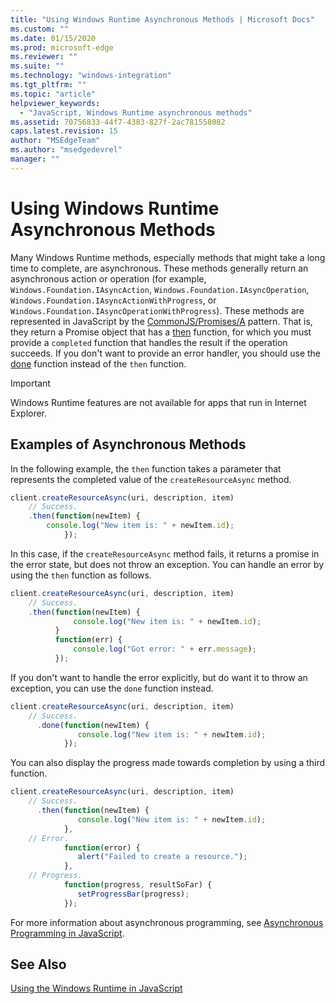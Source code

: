 ```yaml
---
title: "Using Windows Runtime Asynchronous Methods | Microsoft Docs"
ms.custom: ""
ms.date: 01/15/2020
ms.prod: microsoft-edge
ms.reviewer: ""
ms.suite: ""
ms.technology: "windows-integration"
ms.tgt_pltfrm: ""
ms.topic: "article"
helpviewer_keywords: 
  - "JavaScript, Windows Runtime asynchronous methods"
ms.assetid: 70756833-44f7-4383-827f-2ac781558082
caps.latest.revision: 15
author: "MSEdgeTeam"
ms.author: "msedgedevrel"
manager: ""
---
```

# Using Windows Runtime Asynchronous Methods
Many Windows Runtime methods, especially methods that might take a long time to complete, are asynchronous. These methods generally return an asynchronous action or operation (for example, `Windows.Foundation.IAsyncAction`, `Windows.Foundation.IAsyncOperation`, `Windows.Foundation.IAsyncActionWithProgress`, or `Windows.Foundation.IAsyncOperationWithProgress`). These methods are represented in JavaScript by the [CommonJS/Promises/A](https://go.microsoft.com/fwlink/p/?LinkId=244434) pattern. That is, they return a Promise object that has a [then](https://msdn.microsoft.com/library/windows/apps/br229728.aspx) function, for which you must provide a `completed` function that handles the result if the operation succeeds. If you don't want to provide an error handler, you should use the [done](https://msdn.microsoft.com/library/windows/apps/hh701079.aspx) function instead of the `then` function.  
  
> [!IMPORTANT]
>  Windows Runtime features are not available for apps that run in Internet Explorer.  
  
## Examples of Asynchronous Methods  
 In the following example, the `then` function takes a parameter that represents the completed value of the `createResourceAsync` method.  
  
```JavaScript  
client.createResourceAsync(uri, description, item)  
    // Success.  
    .then(function(newItem) {   
        console.log("New item is: " + newItem.id);  
            });  
```  
  
 In this case, if the `createResourceAsync` method fails, it returns a promise in the error state, but does not throw an exception. You can handle an error by using the `then` function as follows.  
  
```JavaScript  
client.createResourceAsync(uri, description, item)  
    // Success.  
    .then(function(newItem) {   
              console.log("New item is: " + newItem.id);  
          }  
          function(err) {  
              console.log("Got error: " + err.message);  
          });  
```  
  
 If you don't want to handle the error explicitly, but do want it to throw an exception, you can use the `done` function instead.  
  
```JavaScript  
client.createResourceAsync(uri, description, item)  
    // Success.  
      .done(function(newItem) {   
               console.log("New item is: " + newItem.id);  
            });  
```  
  
 You can also display the progress made towards completion by using a third function.  
  
```JavaScript  
client.createResourceAsync(uri, description, item)  
    // Success.  
      .then(function(newItem) {   
               console.log("New item is: " + newItem.id);  
            },  
    // Error.  
            function(error) {   
               alert("Failed to create a resource.");  
            },  
    // Progress.  
            function(progress, resultSoFar) {   
               setProgressBar(progress);  
            });  
```  
  
 For more information about asynchronous programming, see [Asynchronous Programming in JavaScript](https://msdn.microsoft.com/library/windows/apps/hh700330.aspx).  
  
## See Also  

 [Using the Windows Runtime in JavaScript](./using-the-windows-runtime-in-javascript.md)  
